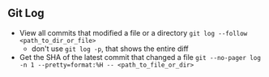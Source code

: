 ## Git Log

- View all commits that modified a file or a directory `git log --follow <path_to_dir_or_file>`
  - don't use `git log -p`, that shows the entire diff
- Get the SHA of the latest commit that changed a file `git --no-pager log -n 1 --pretty=format:%H -- <path_to_file_or_dir>`
